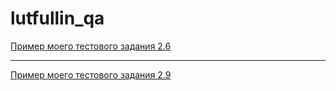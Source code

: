 # lutfullin_qa
[Пример моего тестового задания 2.6](https://docs.google.com/spreadsheets/d/1GgkvlPUul_vqSeWizyIonDILlW4CjzL364Qj1rn6JrA/edit?usp=sharing)

---

[Пример моего тестового задания 2.9](https://docs.google.com/spreadsheets/d/19ls3ChlEb_9eGcPLeslJTxu9mtrd8cIV8CGyRdnL9jo/edit?usp=sharing)